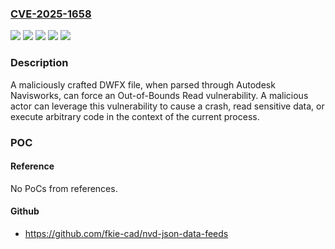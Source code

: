 ### [CVE-2025-1658](https://cve.mitre.org/cgi-bin/cvename.cgi?name=CVE-2025-1658)
![](https://img.shields.io/static/v1?label=Product&message=Navisworks%20Freedom&color=blue)
![](https://img.shields.io/static/v1?label=Product&message=Navisworks%20Manage&color=blue)
![](https://img.shields.io/static/v1?label=Product&message=Navisworks%20Simulate&color=blue)
![](https://img.shields.io/static/v1?label=Version&message=2025%3C%202026%20&color=brighgreen)
![](https://img.shields.io/static/v1?label=Vulnerability&message=CWE-125%20Out-of-Bounds%20Read&color=brighgreen)

### Description

A maliciously crafted DWFX file, when parsed through Autodesk Navisworks, can force an Out-of-Bounds Read vulnerability. A malicious actor can leverage this vulnerability to cause a crash, read sensitive data, or execute arbitrary code in the context of the current process.

### POC

#### Reference
No PoCs from references.

#### Github
- https://github.com/fkie-cad/nvd-json-data-feeds

